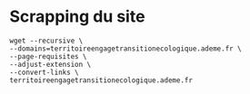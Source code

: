 # Scrapping du site 



```shell
wget --recursive \
--domains=territoireengagetransitionecologique.ademe.fr \
--page-requisites \
--adjust-extension \
--convert-links \
territoireengagetransitionecologique.ademe.fr
```
